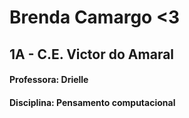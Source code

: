 # Brenda Camargo <3
## 1A - C.E. Victor do Amaral
#### Professora: Drielle 
#### Disciplina: Pensamento computacional
